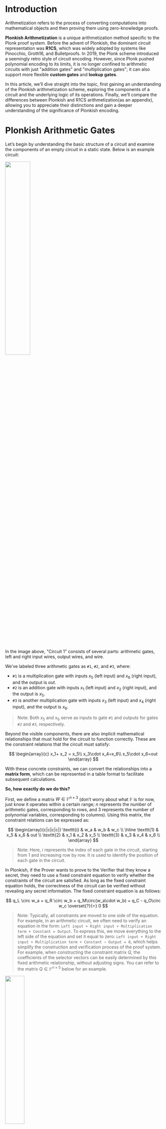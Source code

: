 # Introduction

Arithmetization refers to the process of converting computations into mathematical objects and then proving them using zero-knowledge proofs.

**Plonkish Arithmetization** is a unique arithmetization method specific to the Plonk proof system. Before the advent of Plonkish, the dominant circuit representation was **R1CS**, which was widely adopted by systems like Pinocchio, Groth16, and Bulletproofs. In 2019, the Plonk scheme introduced a seemingly retro style of circuit encoding. However, since Plonk pushed polynomial encoding to its limits, it is no longer confined to arithmetic circuits with just "addition gates" and "multiplication gates"; it can also support more flexible **custom gates** and **lookup gates**.

In this article, we’ll dive straight into the topic, first gaining an understanding of the Plonkish arithmetization scheme, exploring the components of a circuit and the underlying logic of its operations. Finally, we’ll compare the differences between Plonkish and R1CS arithmetization(as an appendix), allowing you to appreciate their distinctions and gain a deeper understanding of the significance of Plonkish encoding.

# Plonkish Arithmetic Gates

Let’s begin by understanding the basic structure of a circuit and examine the components of an empty circuit in a static state. Below is an example circuit:

<img src="/ZKP-PLONK/images/Plonkish Arithmetization/circuit1.png" width="40%" />

In the image above, "Circuit 1" consists of several parts: arithmetic gates, left and right input wires, output wires, and wire.

We’ve labeled three arithmetic gates as `#1`, `#2`, and `#3`, where:

- `#1` is a multiplication gate with inputs $x_5$ (left input) and $x_6$ (right input), and the output is $out$.
- `#2` is an addition gate with inputs $x_1$ (left input) and $x_2$ (right input), and the output is $x_5$.
- `#3` is another multiplication gate with inputs $x_3$ (left input) and $x_4$ (right input), and the output is $x_6$.

> Note: Both $x_5$ and $x_6$ serve as inputs to gate `#1` and outputs for gates `#2` and `#3`, respectively.

Beyond the visible components, there are also implicit mathematical relationships that must hold for the circuit to function correctly. These are the constraint relations that the circuit must satisfy:

$$
\begin{array}{c}
x_1+ x_2 = x_5\\
x_3\cdot x_4=x_6\\
x_5\cdot x_6=out
\end{array}
$$

With these concrete constraints, we can convert the relationships into a **matrix form**, which can be represented in a table format to facilitate subsequent calculations.

**So, how exactly do we do this?**

First, we define a matrix $W\in\mathbb{F}^{n\times 3}$ (don’t worry about what $\mathbb{F}$ is for now, just know it operates within a certain range; $n$ represents the number of arithmetic gates, corresponding to rows, and 3 represents the number of polynomial variables, corresponding to columns). Using this matrix, the constraint relations can be expressed as:

$$
\begin{array}{c|c|c|c|}
\texttt{i} & w_a & w_b & w_c  \\
\hline
\texttt{1} & x_5 & x_6 & out \\
\texttt{2} & x_1 & x_2 & x_5 \\
\texttt{3} & x_3 & x_4 & x_6 \\
\end{array}
$$

> Note: Here, $i$ represents the index of each gate in the circuit, starting from 1 and increasing row by row. It is used to identify the position of each gate in the circuit.

In Plonkish, if the Prover wants to prove to the Verifier that they know a secret, they need to use a fixed constraint equation to verify whether the constraints of the circuit are satisfied. As long as the fixed constraint equation holds, the correctness of the circuit can be verified without revealing any secret information. The fixed constraint equation is as follows:

$$
q_L \circ w_a + q_R \circ w_b + q_M\circ(w_a\cdot w_b) + q_C -  q_O\circ w_c \overset{?}{=} 0
$$

> Note: Typically, all constraints are moved to one side of the equation. For example, in an arithmetic circuit, we often need to verify an equation in the form:
> `Left input + Right input + Multiplication term + Constant = Output`.
> To express this, we move everything to the left side of the equation and set it equal to zero:
> `Left input + Right input + Multiplication term + Constant − Output = 0`,
> which helps simplify the construction and verification process of the proof system. For example, when constructing the constraint matrix $Q$, the coefficients of the selector vectors can be easily determined by this fixed arithmetic relationship, without adjusting signs. You can refer to the matrix $Q\in\mathbb{F}^{n\times5}$ below for an example.

<img src="/ZKP-PLONK/images/polish「1」.md/矩阵%20Q.png" width="35%" />

In the fixed constraint equation above:

- $q_L$, $q_R$, $q_M$, $q_C$, and $q_O$ are **selector vectors** used to select specific variables or operations:
  - $q_L$: left input selector
  - $q_R$: right input selector
  - $q_M$: multiplication selector
  - $q_C$: constant selector
  - $q_O$: output selector
- $w_a$, $w_b$, and $w_c$ are variables (or values on the wires) in the circuit:
  - $w_a$: left input wire of each gate
  - $w_b$: right input wire of each gate
  - $w_c$: output wire of each gate
- $\circ$ denotes element-wise multiplication, also known as the **Hadamard product**.
- $\cdot$ denotes regular multiplication.

To verify the circuit, we need to construct the constraint matrix $Q$ based on the existing relationships.

**How do we construct the constraint matrix $Q$?**

Step one: move all constraints to one side of the equation, so:

- Gate `#1`: The original constraint $x_3\cdot x_4 = x_6$ becomes $x_3\cdot x_4 - x_6=0$.
- Gate `#2`: The constraint $x_1 + x_2 =x_5$ becomes $x_1 + x_2 - x_5=0$.
- Gate `#3`: The constraint $x_5 \cdot x_6 = out$ becomes $x_5 \cdot x_6 - out=0$.

> Why move everything to one side of the equation?
1. It standardizes all constraint equations into the form $f(x) = 0$, simplifying the process of handling and verifying these equations.
2. It clarifies the role and coefficients of each selector polynomial, avoiding confusion with signs.
3. During verification, the uniform equation form simplifies the process of checking and verifying polynomials.

Simple, right? Now, let’s move on to the next step.

Step two: based on the fixed constraint equation and the three transformed equations, determine the coefficients for the selector polynomials. We’ll likely use 0, 1, and -1 (where a coefficient of 0 represents an "off" state, and 1 or -1 represents an "on" state).

For **gate `#1`**:

Since $x_3\cdot x_4 - x_6=0$ must satisfy $q_L \circ w_a + q_R \circ w_b + q_M\circ(w_a\cdot w_b) + q_C - q_O\circ w_c = 0$, its left input selector $q_L=0$, right input selector $q_R=0$, multiplication selector $q_M=1$, constant selector $q_C=0$, and output selector $q_O=1$.

> We can determine the values of the selectors based on the constraint relationships, and we can also verify whether a constraint is enforced by checking the specific values of the selectors. The process works both ways.

We can verify the chosen selector values by plugging them into the fixed constraint equation $q_L \circ w_a + q_R \circ w_b + q_M\circ(w_a\cdot w_b) + q_C - q_O\circ w_c = 0$. For example, substituting the selector values for gate `#1`, the calculation looks like this:

$$
\begin{split}
0 \circ w_a + 0 \circ w_b + 1 \circ(w_a\cdot w_b) + 0 - 1\circ w_c & = 0\\
1 \circ(w_a\cdot w_b) + 0 - 1\circ w_c & = 0
\end{split}
$$

> $\circ$ specifically denotes the Hadamard product. Any matrix multiplied element-wise by the zero matrix results in zero.

Substituting the corresponding selector values (0 or 1, or -1) into the equation:

$$
\begin{split}
0 \circ w_a + 0 \circ w_b + 1 \circ(w_a\cdot w_b) + 0 - 1\circ w_c & = 0\\
1 \circ(w_a\cdot w_b) + 0 - 1\circ w_c & = 0\\
1\circ(w_a\cdot w_b) & = 1\circ w_c\\
x_5 \cdot x_6 & = out
\end{split}
$$

See! The final result $x_5 \cdot x_6 = out$ is consistent with the constraint relationship in the original circuit when substituting the selector values into the fixed equation.

By now, you should be able to apply what you’ve learned. We recommend you follow the steps above to derive the rest of the content:

- For **gate `#2`**: The constraint is $x_1+x_2-x_5=0$, so $q_L=1$, $q_R=1$, $q_M=0$, $q_C=0$, and $q_O=1$.
- For **gate `#3`**: The constraint is $x_5 \cdot x_6 = out$, so $q_L=0$, $q_R=0$, $q_M=1$, $q_C=0$, and $q_O=1$.

> If you look closely, you’ll notice that for a multiplication gate, like $x_5 \cdot x_6 = out$, both the addition selectors are "off" (selector coefficients are 0). For an addition gate, like $x_1+x_2-x_5=0$, the selectors on the right side are either 1 or -1, and they must be "on", rather than "off."

Now, let’s organize the data into a table, just like we did with $W$. We represent the constraint matrix $Q\in\mathbb{F}^{n\times5}$ (where $n$ is the number of arithmetic gates, corresponding to rows, and 5 represents the number of selector polynomials, corresponding to columns).

<img src="/ZKP-PLONK/images/Plonkish Arithmetization/Q.png" width="35%" />

Here’s the key part!

Now that we have the constraint matrices $Q$ and $W$, we can verify whether the calculations from these two matrices satisfy the initial equation:

$$
q_L \circ w_a + q_R \circ w_b + q_M \circ (w_a \cdot w_b) + q_C - q_O \circ w_c = 0
$$

Substituting the given constraints into the above fixed equation and expanding it, we get the following:

$$
\left[
\begin{array}{c}
0\\
1 \\
0\\
\end{array}
\right]
\circ
\left[
\begin{array}{c}
x_5 \\
x_1 \\
x_3\\
\end{array}
\right]
+
\left[
\begin{array}{c}
0\\
1 \\
0\\
\end{array}
\right]
\circ
\left[
\begin{array}{c}
x_6 \\
x_2 \\
x_4\\
\end{array}
\right]
+
\left[
\begin{array}{c}
1\\
0 \\
1\\
\end{array}
\right]
\circ
\left[
\begin{array}{c}
x_5 \cdot x_6 \\
x_1 \cdot x_2 \\
x_3 \cdot x_4\\
\end{array}
\right]
=
\left[
\begin{array}{c}
1\\
1 \\
1\\
\end{array}
\right]
\circ
\left[
\begin{array}{c}
out \\
x_5 \\
x_6\\
\end{array}
\right]
$$

Here’s the step-by-step simplification:

$$
\left[
\begin{array}{c}
0 \\
x_1 \\
0\\
\end{array}
\right]
+
\left[
\begin{array}{c}
0 \\
x_2 \\
0\\
\end{array}
\right]
+
\left[
\begin{array}{c}
x_5 \cdot x_6 \\
0 \\
x_3 \cdot x_4\\
\end{array}
\right]
=
\left[
\begin{array}{c}
out \\
x_5 \\
x_6\\
\end{array}
\right]
$$

After further simplification:

$$
\left[
\begin{array}{c}
x_5 \cdot x_6 \\
x_1 + x_2 \\
x_3 \cdot x_4\\
\end{array}
\right]
=
\left[
\begin{array}{c}
out \\
x_5 \\
x_6\\
\end{array}
\right]
$$

By comparing the simplified result with the initial constraints, you can see that we have already reached the result—**the proof is complete**. The simplified result matches the original constraints, and the final result corresponds to the operations of the three gates.

However, the content of the $Q$ matrix alone is not sufficient to fully describe the example circuit above; we need additional elements.

</br>

# Copy Constraints

Let’s compare the two circuits below. They yield identical $Q$ matrices, but their circuit structures are completely different.

<img src="/ZKP-PLONK/images/Plonkish Arithmetization/circuits comparison.png" width="70%" />

The difference between the two circuits is whether $x_5$ and $x_6$ are connected to gate `#1`.

Referring to the circuit comparison diagram and matrix $W$, if the Prover directly fills the circuit values into matrix $W$, an **honest** Prover will input the same value in positions $(w_a,1)$ (first row, first column) and $(w_c,2)$ (second row, third column). However, a **malicious** Prover could input different values. If the malicious Prover also inputs different values in $(w_b,1)$ and $(w_c,3)$, they are effectively proving the circuit on the right rather than the agreed-upon circuit on the left.

$$
\begin{array}{c|c|c|c|}
i & w_a & w_b & w_c  \\
\hline
1 & \boxed{x_5} & \underline{x_6} & out \\
2 & x_1 & x_2 & \boxed{x_5} \\
3 & x_3 & x_4 & \underline{x_6} \\
\end{array}
$$

To prevent a **malicious** Prover from cheating, we need to introduce additional constraints, forcing an equivalence between variables, like $x_5 = x_7$ and $x_6 = x_8$ in the right-hand circuit, as shown below. This is equivalent to requiring the Prover to input identical values for the same variable in multiple places in the table.

<img src="/ZKP-PLONK/images/Plonkish Arithmetization/new constraints.png" width="50%" />

This introduces a new type of constraint—**Copy Constraints**. In Plonk, **permutation proofs** are used to ensure that multiple positions in matrix $W$ satisfy these copy constraints. Let’s use the same circuit example to explain the basic idea.

Imagine we arrange all the positions in the $W$ table into a vector:

$$
\vec{\sigma_0}=(\boxed{(w_a,1)}, (w_a,2), (w_a,3), \underline{(w_b,1)}, (w_b,2), (w_b,3), (w_c,1), \boxed{(w_c,2)}, \underline{(w_c,3)})
$$

We then swap the positions that should be equal. For example, in the circuit above, we require $(w_a,1) = (w_c,2)$ and $(w_b,1) = (w_c,3)$. After swapping, we get the following vector:

$$
\vec\sigma=(\boxed{(w_c,2)}, (w_a,2), (w_a,3), \underline{(w_c,3)}, (w_b,2), (w_b,3), (w_c,1), \boxed{(w_a,1)}, \underline{(w_b,1)})
$$


We then require the Prover to prove that **the $W$ matrix remains the same after this permutation**. The equality of values at swapped positions ensures that the Prover cannot cheat.

**Here’s another example**: when the values in three (or more) positions in a vector must be equal, we can simply cyclically shift these positions (left or right) and prove that the shifted vector is identical to the original.

For instance:

$$
A = (b_1, b_2, \underline{a_1}, b_3, \underline{a_2}, b_4, \underline{a_3})
$$

To prove that $a_1 = a_2 = a_3$, we only need to prove:

$$
A' =  (b_1, b_2, \underline{a_3}, b_3, \underline{a_1}, b_2, \underline{a_2}) \overset{?}{=} A
$$

In the permuted $\vec\{A'}$, $a_1$, $a_2$, and $a_3$ are shifted to the right: $a_1$ moves to the position of $a_2$, $a_2$ moves to the position of $a_3$, and $a_3$ moves to the position of $a_1$.

If $\vec{A'} = \vec{A}$, then all corresponding positions in $\vec{A'}$ and $\vec{A}$ should have equal values, giving us: $a_1 = a_3$, $a_2 = a_1$, and $a_3 = a_2$, which implies $a_1 = a_2 = a_3$. This method can be applied to any number of equality constraints. (For how to prove vector equality, refer to Section 3).

**How do we describe the swapping operations in the circuit value table?** We only need to record $\vec{\sigma}$, which tracks the mapping of the swapped positions. In other words, it shows which variable is swapped to which new position. Of course, $\vec{\sigma}$ can also be written in table form:

> **Supplementary Concept**

> Assume we have an initial list (or permutation) $w_1, w_2, w_3, ..., w_n$, where each $w_i$ is an element. 
> In the description, $(w_i,j)$ indicates that element $w_i$ has been swapped to a new position $j$.

> $$
> \begin{array}{c|c|c|c|}
> i & \sigma_a & \sigma_b & \sigma_c  \\
> \hline
> 1 & \boxed{(w_c,2)} & \underline{(w_c,3)} & (w_c,1) \\
> 2 & {(w_a,2)} & {(w_b,2)} & \boxed{(w_a,1)} \\
> 3 & {(w_a,3)} & {(w_b,3)} & \underline{(w_b,1)} \\
> \end{array}
> $$

> Let’s break down what this position matrix represents:

> **Initial order ($i$ column)**:
> - The element in row 1 was initially in position 1.
> - The element in row 2 was initially in position 2.
> - The element in row 3 was initially in position 3.

> **$σ_a$ column**:
> - $w_c$ was initially in position 1 and was swapped to position 2.
> - $w_a$ was initially in position 2 and remained in position 2.
> - $w_a$ was initially in position 3 and remained in position 3.

> **$σ_b$ column**:
> - $w_c$ was initially in position 1 and was swapped to position 3.
> - $w_b$ was initially in position 2 and remained in position 2.
> - $w_b$ was initially in position 3 and remained in position 3.

> **$σ_c$ column**:
> - $w_c$ was initially in position 1 and remained there.
> - $w_a$ was initially in position 2 and was swapped to position 1.
> - $w_b$ was initially in position 3 and was swapped to position 1.

As mentioned earlier, constructing only the constraint matrix $Q$ and the assignment matrix $W$ is not enough to fully describe the example circuit in the picture 「example: Circuit 1」. However, now that we’ve included the permutation vector $\vec\sigma$, together they can jointly describe and verify the circuit. The entire circuit can be described as $(Q, \sigma)$, and the circuit's values are represented by $W$.

<img src="/ZKP-PLONK/images/Plonkish Arithmetization/matrixs.png" width="80%" />

$$
\mathsf{Plonkish}_0 \triangleq (Q, \sigma; W)
$$

</br>


# Circuit Verification Protocol Framework

Now that we have the description of the circuit’s structure and values, we can outline the Plonk protocol framework.

**The protocol’s computational process is as follows**:

First, the Prover and Verifier agree on a common circuit — $(Q, \sigma)$. Assume the circuit’s public output is $out = 99$, and $(x_1, x_2, x_3, x_4)$ are secret inputs.

The Prover fills in the $W$ matrix (which the Verifier cannot see):

$$
\begin{array}{c|c|c|c|}
i & w_a & w_b & w_c  \\
\hline
1 & \boxed{x_5} & \underline{x_6} & [out] \\
2 & x_1 & x_2 & \boxed{x_5} \\
3 & x_3 & x_4 & \underline{x_6} \\
4 & 0 & 0 & [out] \\
\end{array}
$$

The additional fourth row introduces an extra arithmetic constraint to ensure $out = 99$, emphasizing that the value of $out$ appears in the $Q$ matrix.

The agreed-upon $Q$ matrix between the Prover and Verifier is:

$$
\begin{array}{c|c|c|c|}
i & q_L & q_R & q_M & q_C & q_O  \\
\hline
1 & 0 & 0 & 1 & 0 & 1 \\
2 & 1 & 1 & 0 & 0 & 1 \\
3 & 0 & 0 & 1 & 0 & 1 \\
4 & 0 & 0 & 0 & 99 & 1 \\
\end{array}
$$

In the fourth row, the constraint $out = 99$ is enforced by substituting $(q_L = 0, q_R = 0, q_M = 0, q_C = 99, q_O = 1)$ into the arithmetic constraint equation, yielding $99 - w_c = 0$, which means $(W_c, 4) = 99$ (indicating that the value at $(q_c, 4)$ in the $Q$ matrix is $99$).

$$
q_L \circ w_a + q_R \circ w_b + q_M \circ (w_a \cdot w_b) + q_C - q_O \circ w_c = 0
$$

To ensure that $w_c$ in the first row of the $W$ matrix also equals $99$ (ensuring that the output $out$ is correctly reflected in all relevant positions), we need to add an additional copy constraint into the $\sigma$ vector, ensuring that the value of $out$ at position $(w_c,1)$ is swapped with the value of $out$ at $(w_c,4)$:

$$
\begin{array}{c|c|c|c|}
i & \sigma_a & \sigma_b & \sigma_c  \\
\hline
1 & \boxed{(w_c,2)} & \underline{(w_c,3)} & [{(w_c,4)}] \\
2 & {(w_a,2)} & {(w_b,2)} & \boxed{(w_a,1)} \\
3 & {(w_a,3)} & {(w_b,3)} & \underline{(w_b,1)} \\
4 & {(w_a,4)} & {(w_b,4)} & [{(w_c,1)}] \\
\end{array}
$$

If the Prover is honest, the following arithmetic constraint equation holds for each $i \in (1, 2, 3, 4)$:

$$
q_{L,i} \circ w_{a,i} + q_{R,i} \circ w_{b,i} + q_{M,i} \circ (w_{a,i} \cdot w_{b,i}) + q_{C,i} - q_{O,i} \circ w_{c,i} = 0
$$

**The general idea of the verification protocol is as follows**:

- Protocol start: The Prover honestly fills in the $W$ table, encoding each column of the $W$ table and applying polynomial encoding. The encoded result is then sent to the Verifier.
- Verification phase: The Verifier and Prover interact further to check whether the following equation holds:

$$
q_{L}(X) \cdot w_{a}(X) + q_{R}(X) \cdot w_{b}(X) + q_{M}(X) \cdot (w_{a}(X) \cdot w_{b}(X)) + q_{C}(X) - q_{O}(X) \cdot w_{c}(X) \overset{?}{=} 0
$$

> $$
> q_{L,i} \circ w_{a,i} + q_{R,i} \circ w_{b,i} + q_{M,i} \circ (w_{a,i} \cdot w_{b,i}) + q_{C,i} - q_{O,i} \circ w_{c,i} = 0
> $$
>
> and
>
> $$
> q_L(X) \cdot w_a(X) + q_R(X) \cdot w_b(X) + q_M(X) \cdot (w_a(X) \cdot w_b(X)) + q_C(X) - q_O(X) \cdot w_c(X) = 0
> $$
>
> These two equations essentially represent the same idea. Here’s how they compare:
>
> 1. **Index vs. Polynomial notation**:  
>    - The first equation uses the index $i$ to represent specific points, meaning it applies to constraints at specific positions.  
>    - The second equation uses $(X)$ to represent polynomials, meaning it applies to the constraints over the entire domain.
> 2. **Variables and coefficients**:  
>    - $q_{L,i}, q_{R,i}, q_{M,i}, q_{C,i}, q_{O,i}$ correspond to $q_L(X), q_R(X), q_M(X), q_C(X), q_O(X)$. These represent the same constraint coefficients, but one is in terms of specific values, and the other is in polynomial form.  
>    - Similarly, $w_{a,i}, w_{b,i}, w_{c,i}$ correspond to $w_a(X), w_b(X), w_c(X)$. These represent the same input values, but one is in specific values, and the other is in polynomial form.
> 3. **Operators**:  
>    - The first equation uses " $\circ$ " to denote multiplication.
>    - The second equation uses " $\cdot$ " to denote multiplication.

This method allows the Verifier to ensure that all computations in the circuit are correct, thereby verifying the entire computational process.

However, verifying only the equation:

$$
q_{L}(X) \cdot w_{a}(X) + q_{R}(X) \cdot w_{b}(X) + q_{M}(X) \cdot (w_{a}(X) \cdot w_{b}(X)) + q_{C}(X) - q_{O}(X) \cdot w_{c}(X) \overset{?}{=} 0
$$

is not sufficient. We also need to verify the relationship between $(\sigma_a(X), \sigma_b(X), \sigma_c(X))$ and $(w_a(X), w_b(X), w_c(X))$.

As for how the Verifier uses polynomials to verify the circuit operations and ensure the relationship between $(\sigma_a(X), \sigma_b(X), \sigma_c(X))$ and $(w_a(X), w_b(X), w_c(X))$, this will be covered in later sections.